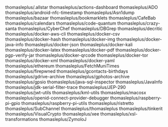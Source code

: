 thomasleplus/.allstar
thomasleplus/actions-dashboard
thomasleplus/ADO
thomasleplus/android-nfc-timestamp
thomasleplus/Asn1dump
thomasleplus/bazaar
thomasleplus/bookmarklets
thomasleplus/CafeBab
thomasleplus/calendars
thomasleplus/code-quantum
thomasleplus/crazy-santa
thomasleplus/CyberChef
thomasleplus/DBGrep
thomasleplus/decritic
thomasleplus/docker-aws-cli
thomasleplus/docker-csv
thomasleplus/docker-hash
thomasleplus/docker-img
thomasleplus/docker-java-info
thomasleplus/docker-json
thomasleplus/docker-kali
thomasleplus/docker-latex
thomasleplus/docker-pdf
thomasleplus/docker-pgp-verify-jar
thomasleplus/docker-qrcode
thomasleplus/docker-tor
thomasleplus/docker-xml
thomasleplus/docker-yaml
thomasleplus/ethereum
thomasleplus/FetchMuniTimes
thomasleplus/firepwned
thomasleplus/gcontacts-birthdays
thomasleplus/gdrive-archive
thomasleplus/gphotos-archive
thomasleplus/gpsio
thomasleplus/java-sql-inspector
thomasleplus/JavaInfo
thomasleplus/jdk-serial-filter-trace
thomasleplus/JEP-290
thomasleplus/jwt-utils
thomasleplus/kml-utils
thomasleplus/macosx
thomasleplus/openid-connect-provider-debugger
thomasleplus/raspberry-pi-gpio
thomasleplus/raspberry-pi-utils
thomasleplus/ristretto
thomasleplus/SubChannel
thomasleplus/thomasleplus
thomasleplus/tinkerit
thomasleplus/VisualCrypto
thomasleplus/xee
thomasleplus/xsl-transformations
thomasleplus/ZymoloJ

